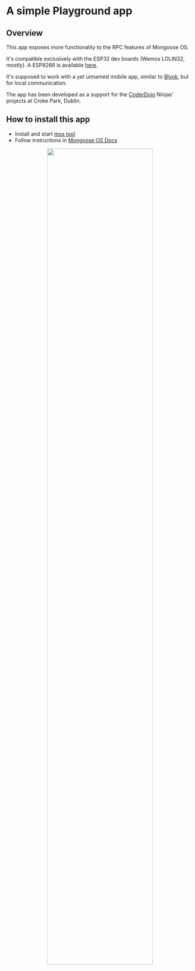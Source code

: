 # A simple Playground app

## Overview

This app exposes more functionality to the RPC features of Mongoose OS.

It's compatible exclusively with the ESP32 dev boards (Wemos LOLIN32, mostly).
A ESP8266 is available [here](https://github.com/pmanna/mongoose_os_playground8266).

It's supposed to work with a yet unnamed mobile app, similar to [Blynk](http://www.blynk.cc), but for local communication.

The app has been developed as a support for the [CoderDojo](https://coderdojo.com) Ninjas' projects at Croke Park, Dublin.

## How to install this app

- Install and start [mos tool](https://mongoose-os.com/software.html)
- Follow instructions in [Mongoose OS Docs](https://mongoose-os.com/docs/book/build.html)

<p align="center">
  <img src="https://coderdojo.com/wp-content/uploads/2016/08/CDF.png" width="75%">
</p>
